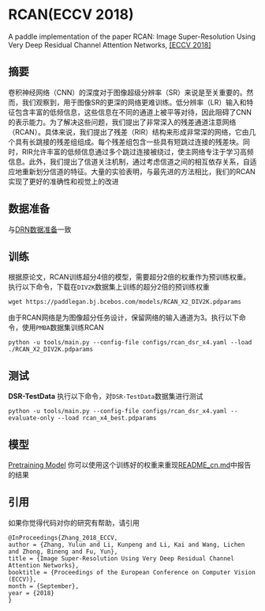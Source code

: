 # RCAN(ECCV 2018)
A paddle implementation of the paper RCAN: Image Super-Resolution Using Very Deep Residual Channel Attention Networks,
[\[ECCV 2018\]](https://openaccess.thecvf.com/content_ECCV_2018/html/Yulun_Zhang_Image_Super-Resolution_Using_ECCV_2018_paper.html)


## 摘要

卷积神经网络（CNN）的深度对于图像超级分辨率（SR）来说是至关重要的。然而，我们观察到，用于图像SR的更深的网络更难训练。低分辨率（LR）输入和特征包含丰富的低频信息，这些信息在不同的通道上被平等对待，因此阻碍了CNN的表示能力。为了解决这些问题，我们提出了非常深入的残差通道注意网络（RCAN）。具体来说，我们提出了残差（RIR）结构来形成非常深的网络，它由几个具有长跳接的残差组组成。每个残差组包含一些具有短跳过连接的残差块。同时，RIR允许丰富的低频信息通过多个跳过连接被绕过，使主网络专注于学习高频信息。此外，我们提出了信道关注机制，通过考虑信道之间的相互依存关系，自适应地重新划分信道的特征。大量的实验表明，与最先进的方法相比，我们的RCAN实现了更好的准确性和视觉上的改进


## 数据准备

与[DRN数据准备](docs/zh_CN/models/DRN.md)一致

## 训练

根据原论文，RCAN训练超分4倍的模型，需要超分2倍的权重作为预训练权重。执行以下命令，下载在`DIV2K`数据集上训练的超分2倍的预训练权重

```shell
wget https://paddlegan.bj.bcebos.com/models/RCAN_X2_DIV2K.pdparams
```

由于RCAN网络是为图像超分任务设计，保留网络的输入通道为3。执行以下命令，使用`PMBA`数据集训练RCAN

```shell
python -u tools/main.py --config-file configs/rcan_dsr_x4.yaml --load ./RCAN_X2_DIV2K.pdparams
```

## 测试

**DSR-TestData**
执行以下命令，对`DSR-TestData`数据集进行测试
```shell
python -u tools/main.py --config-file configs/rcan_dsr_x4.yaml --evaluate-only --load rcan_x4_best.pdparams
```

## 模型

[Pretraining Model](https://aistudio.baidu.com/aistudio/datasetdetail/176907)
你可以使用这个训练好的权重来重现[README_cn.md](README_cn.md)中报告的结果


## 引用

如果你觉得代码对你的研究有帮助，请引用
```
@InProceedings{Zhang_2018_ECCV,
author = {Zhang, Yulun and Li, Kunpeng and Li, Kai and Wang, Lichen and Zhong, Bineng and Fu, Yun},
title = {Image Super-Resolution Using Very Deep Residual Channel Attention Networks},
booktitle = {Proceedings of the European Conference on Computer Vision (ECCV)},
month = {September},
year = {2018}
} 
```